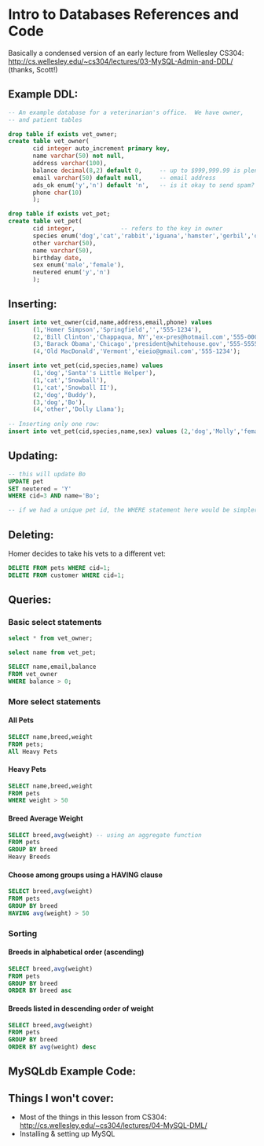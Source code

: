 # Intro to Databases References and Code

Basically a condensed version of an early lecture from Wellesley CS304: http://cs.wellesley.edu/~cs304/lectures/03-MySQL-Admin-and-DDL/ (thanks, Scott!)

## Example DDL: 

```sql
-- An example database for a veterinarian's office.  We have owner,
-- and patient tables

drop table if exists vet_owner;
create table vet_owner(
       cid integer auto_increment primary key,
       name varchar(50) not null,
       address varchar(100),
       balance decimal(8,2) default 0,     -- up to $999,999.99 is plenty
       email varchar(50) default null,     -- email address
       ads_ok enum('y','n') default 'n',   -- is it okay to send spam?
       phone char(10)
       );

drop table if exists vet_pet;
create table vet_pet(
       cid integer,             -- refers to the key in owner
       species enum('dog','cat','rabbit','iguana','hamster','gerbil','other'),
       other varchar(50),
       name varchar(50),
       birthday date,
       sex enum('male','female'),
       neutered enum('y','n')
       );
```

## Inserting: 

```sql
insert into vet_owner(cid,name,address,email,phone) values
       (1,'Homer Simpson','Springfield','','555-1234'),
       (2,'Bill Clinton','Chappaqua, NY','ex-pres@hotmail.com','555-0000'),
       (3,'Barack Obama','Chicago','president@whitehouse.gov','555-5555'),
       (4,'Old MacDonald','Vermont','eieio@gmail.com','555-1234');

insert into vet_pet(cid,species,name) values
       (1,'dog','Santa''s Little Helper'),
       (1,'cat','Snowball'),
       (1,'cat','Snowball II'),
       (2,'dog','Buddy'),
       (3,'dog','Bo'),
       (4,'other','Dolly Llama');
       
-- Inserting only one row: 
insert into vet_pet(cid,species,name,sex) values (2,'dog','Molly','female');
```

## Updating: 

```sql 
-- this will update Bo
UPDATE pet
SET neutered = 'Y'
WHERE cid=3 AND name='Bo';

-- if we had a unique pet id, the WHERE statement here would be simpler
```

## Deleting:

Homer decides to take his vets to a different vet:
```sql 
DELETE FROM pets WHERE cid=1;
DELETE FROM customer WHERE cid=1;
```

## Queries: 

### Basic select statements
```sql 
select * from vet_owner; 

select name from vet_pet;

SELECT name,email,balance
FROM vet_owner
WHERE balance > 0;
```

### More select statements

#### All Pets
```sql
SELECT name,breed,weight
FROM pets;
All Heavy Pets
```

#### Heavy Pets
```sql
SELECT name,breed,weight
FROM pets
WHERE weight > 50
```

#### Breed Average Weight
```sql
SELECT breed,avg(weight) -- using an aggregate function
FROM pets
GROUP BY breed
Heavy Breeds
```

#### Choose among groups using a HAVING clause
```sql
SELECT breed,avg(weight)
FROM pets
GROUP BY breed
HAVING avg(weight) > 50
```

### Sorting

#### Breeds in alphabetical order (ascending)
```sql
SELECT breed,avg(weight)
FROM pets
GROUP BY breed
ORDER BY breed asc
```

#### Breeds listed in descending order of weight
```sql
SELECT breed,avg(weight)
FROM pets
GROUP BY breed
ORDER BY avg(weight) desc
```

## MySQLdb Example Code:


## Things I won't cover: 

* Most of the things in this lesson from CS304: http://cs.wellesley.edu/~cs304/lectures/04-MySQL-DML/
* Installing & setting up MySQL



